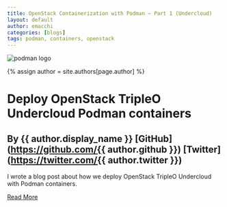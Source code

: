 ```yaml
---
title: OpenStack Containerization with Podman – Part 1 (Undercloud)
layout: default
author: emacchi
categories: [blogs]
tags: podman, containers, openstack
---
```


![podman logo](https://podman.io/images/podman.svg)

{% assign author = site.authors[page.author] %}
# Deploy OpenStack TripleO Undercloud Podman containers
## By {{ author.display_name }} [GitHub](https://github.com/{{ author.github }}) [Twitter](https://twitter.com/{{ author.twitter }})

I wrote a blog post about how we deploy OpenStack TripleO Undercloud with
Podman containers.

[Read More](https://my1.fr/blog/openstack-containerization-with-podman-part-1-undercloud/)
